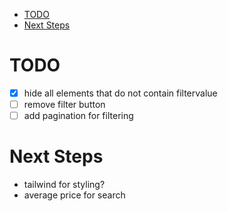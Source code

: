 - [TODO](#todo)
- [Next Steps](#next-steps)

# TODO

- [x] hide all elements that do not contain filtervalue
- [ ] remove filter button
- [ ] add pagination for filtering

# Next Steps

- tailwind for styling?
- average price for search
